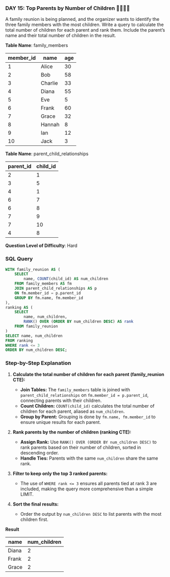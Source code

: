 ### DAY 15: Top Parents by Number of Children 👨‍👩‍👧‍👦

A family reunion is being planned, and the organizer wants to identify the three family members with the most children. Write a query to calculate the total number of children for each parent and rank them. Include the parent’s name and their total number of children in the result.

**Table Name**: family_members

| member_id | name     | age |
|-----------|----------|-----|
| 1         | Alice    | 30  |
| 2         | Bob      | 58  |
| 3         | Charlie  | 33  |
| 4         | Diana    | 55  |
| 5         | Eve      | 5   |
| 6         | Frank    | 60  |
| 7         | Grace    | 32  |
| 8         | Hannah   | 8   |
| 9         | Ian      | 12  |
| 10        | Jack     | 3   |

**Table Name**: parent_child_relationships

| parent_id | child_id |
|-----------|----------|
| 2         | 1        |
| 3         | 5        |
| 4         | 1        |
| 6         | 7        |
| 6         | 8        |
| 7         | 9        |
| 7         | 10       |
| 4         | 8        |


**Question Level of Difficulty**: Hard


### SQL Query

```sql
WITH family_reunion AS (
    SELECT
        name, COUNT(child_id) AS num_children
    FROM family_members AS fm
    JOIN parent_child_relationships AS p
    ON fm.member_id = p.parent_id
    GROUP BY fm.name, fm.member_id
),
ranking AS (
    SELECT
        name, num_children,
        RANK() OVER (ORDER BY num_children DESC) AS rank
    FROM family_reunion
)
SELECT name, num_children
FROM ranking
WHERE rank <= 3
ORDER BY num_children DESC;
```

### Step-by-Step Explanation

1. **Calculate the total number of children for each parent (family_reunion CTE):**
   - **Join Tables:** The `family_members` table is joined with `parent_child_relationships` on `fm.member_id = p.parent_id`, connecting parents with their children.
   - **Count Children:** `COUNT(child_id)` calculates the total number of children for each parent, aliased as `num_children`.
   - **Group by Parent:** Grouping is done by `fm.name, fm.member_id` to ensure unique results for each parent.

2. **Rank parents by the number of children (ranking CTE):**
   - **Assign Rank:** Use `RANK() OVER (ORDER BY num_children DESC)` to rank parents based on their number of children, sorted in descending order.
   - **Handle Ties:** Parents with the same `num_children` share the same rank.

3. **Filter to keep only the top 3 ranked parents:**
   - The use of `WHERE rank <= 3` ensures all parents tied at rank 3 are included, making the query more comprehensive than a simple LIMIT.

4. **Sort the final results:**
   - Order the output by `num_children DESC` to list parents with the most children first.

**Result**

| name  | num_children |
|-------|--------------|
| Diana | 2            |
| Frank | 2            |
| Grace | 2            |


